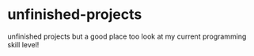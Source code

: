 # unfinished-projects
unfinished projects but a good place too look at my current programming skill level!
